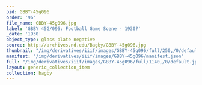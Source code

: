 ```yaml
---
pid: GBBY-45g096
order: '96'
file_name: GBBY-45g096.jpg
label: 'GBBY 45G/096: Football Game Scene - 1930?'
_date: '1930'
object_type: glass plate negative
source: http://archives.nd.edu/Bagby/GBBY-45g096.jpg
thumbnail: "/img/derivatives/iiif/images/GBBY-45g096/full/250,/0/default.jpg"
manifest: "/img/derivatives/iiif/images/GBBY-45g096/manifest.json"
full: "/img/derivatives/iiif/images/GBBY-45g096/full/1140,/0/default.jpg"
layout: generic_collection_item
collection: bagby
---
```

